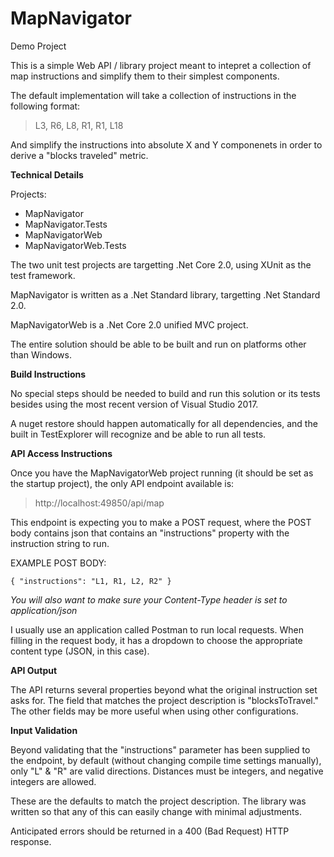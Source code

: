 # MapNavigator
Demo Project

This is a simple Web API / library project meant to intepret a collection of map instructions and simplify them to their simplest components.

The default implementation will take a collection of instructions in the following format:

> L3, R6, L8, R1, R1, L18

And simplify the instructions into absolute X and Y componenets in order to derive a "blocks traveled" metric.

**Technical Details**

Projects:

* MapNavigator
* MapNavigator.Tests
* MapNavigatorWeb
* MapNavigatorWeb.Tests

The two unit test projects are targetting .Net Core 2.0, using XUnit as the test framework.

MapNavigator is written as a .Net Standard library, targetting .Net Standard 2.0.

MapNavigatorWeb is a .Net Core 2.0 unified MVC project.

The entire solution should be able to be built and run on platforms other than Windows.

**Build Instructions**

No special steps should be needed to build and run this solution or its tests besides using the most recent version of Visual Studio 2017.

A nuget restore should happen automatically for all dependencies, and the built in TestExplorer will recognize and be able to run all tests.

**API Access Instructions**

Once you have the MapNavigatorWeb project running (it should be set as the startup project), the only API endpoint available is:

> http://localhost:49850/api/map

This endpoint is expecting you to make a POST request, where the POST body contains json that contains an "instructions" property with the
instruction string to run.

EXAMPLE POST BODY:

`
{
  "instructions": "L1, R1, L2, R2"
}
`

*You will also want to make sure your Content-Type header is set to application/json*

I usually use an application called Postman to run local requests. When filling in the request body, it has a dropdown to
choose the appropriate content type (JSON, in this case).

**API Output**

The API returns several properties beyond what the original instruction set asks for. The field that matches the project description
is "blocksToTravel." The other fields may be more useful when using other configurations.

**Input Validation**

Beyond validating that the "instructions" parameter has been supplied to the endpoint, by default (without changing compile time settings manually),
only "L" & "R" are valid directions. Distances must be integers, and negative integers are allowed.

These are the defaults to match the project description. The library was written so that any of this can easily change with minimal adjustments.

Anticipated errors should be returned in a 400 (Bad Request) HTTP response.


